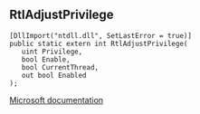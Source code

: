 ## RtlAdjustPrivilege

```
[DllImport("ntdll.dll", SetLastError = true)]
public static extern int RtlAdjustPrivilege(
   uint Privilege,
   bool Enable,
   bool CurrentThread,
   out bool Enabled
);
```

[Microsoft documentation](TODO)

